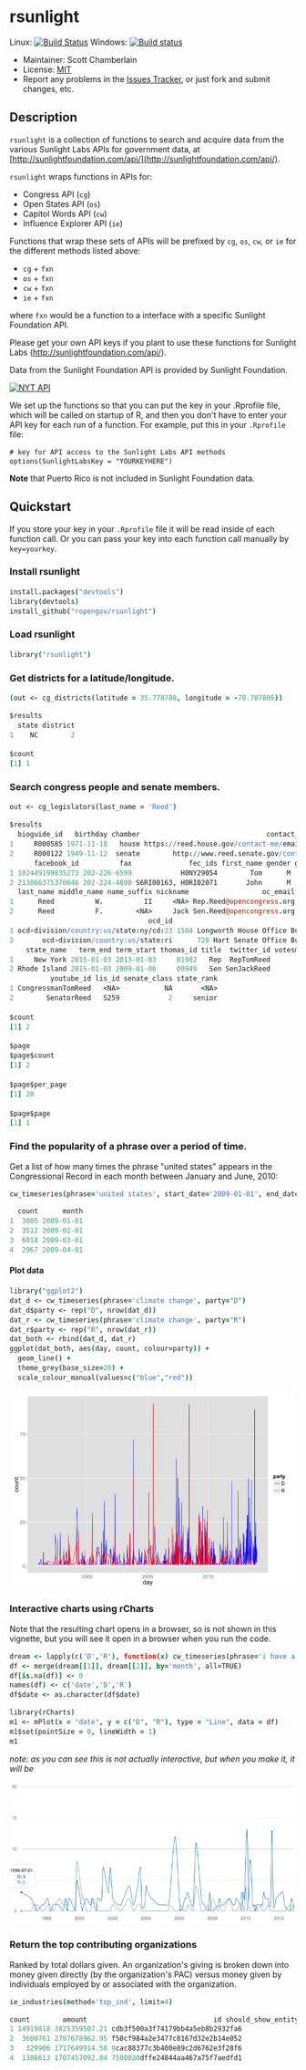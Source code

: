 rsunlight
======

Linux: [![Build Status](https://api.travis-ci.org/rOpenGov/rsunlight.png)](https://travis-ci.org/rOpenGov/rsunlight)
Windows: [![Build status](https://ci.appveyor.com/api/projects/status/ytc2qdo3u2t3ltm6/branch/master)](https://ci.appveyor.com/api/projects/status/ytc2qdo3u2t3ltm6/branch/master)

+ Maintainer: Scott Chamberlain
+ License: [MIT](http://creativecommons.org/publicdomain/zero/1.0/)
+ Report any problems in the [Issues Tracker](https://github.com/ropengov/rsunlight/issues), or just fork and submit changes, etc.

## Description

`rsunlight` is a collection of functions to search and acquire data from the various Sunlight Labs APIs for government data, at [http://sunlightfoundation.com/api/](http://sunlightfoundation.com/api/).

`rsunlight` wraps functions in APIs for:

* Congress API (`cg`)
* Open States API (`os`)
* Capitol Words API (`cw`)
* Influence Explorer API (`ie`)

Functions that wrap these sets of APIs will be prefixed by `cg`, `os`, `cw`, or `ie` for the different methods listed above:

* `cg` + `fxn`
* `os` + `fxn`
* `cw` + `fxn`
* `ie` + `fxn`

where `fxn` would be a function to a interface with a specific Sunlight Foundation API.

Please get your own API keys if you plant to use these functions for Sunlight Labs (http://sunlightfoundation.com/api/).

Data from the Sunlight Foundation API is provided by Sunlight Foundation.

<a border="0" href="http://sunlightfoundation.com/api/" ><img src="http://www.altweeklies.com/imager/b/main/5866471/f291/SunlightFoundationLogo_500wide.gif" alt="NYT API" /></a>

We set up the functions so that you can put the key in your .Rprofile file, which will be called on startup of R, and then you don't have to enter your API key for each run of a function. For example, put this in your `.Rprofile` file:

```
# key for API access to the Sunlight Labs API methods
options(SunlightLabsKey = "YOURKEYHERE")
```

**Note** that Puerto Rico is not included in Sunlight Foundation data.

## Quickstart

If you store your key in your `.Rprofile` file it will be read inside of each function call. Or you can pass your key into each function call manually by `key=yourkey`.

### Install rsunlight

```coffee
install.packages("devtools")
library(devtools)
install_github("ropengov/rsunlight")
```

### Load rsunlight

```coffee
library("rsunlight")
```

### Get districts for a latitude/longitude.

```coffee
(out <- cg_districts(latitude = 35.778788, longitude = -78.787805))
```

```coffee
$results
  state district
1    NC        2

$count
[1] 1
```

### Search congress people and senate members.

```coffee
out <- cg_legislators(last_name = 'Reed')
```

```coffee
$results
  bioguide_id   birthday chamber                               contact_form    crp_id district
1     R000585 1971-11-18   house https://reed.house.gov/contact-me/email-me N00030949       23
2     R000122 1949-11-12  senate        http://www.reed.senate.gov/contact/ N00000362       NA
      facebook_id          fax              fec_ids first_name gender govtrack_id icpsr_id in_office
1 102449199835273 202-226-6599            H0NY29054        Tom      M      412393    21101      TRUE
2 213866375370646 202-224-4680 S6RI00163, H0RI02071       John      M      300081    29142      TRUE
  last_name middle_name name_suffix nickname                  oc_email
1      Reed          W.          II     <NA> Rep.Reed@opencongress.org
2      Reed          F.        <NA>     Jack Sen.Reed@opencongress.org
                                  ocd_id                               office party        phone state
1 ocd-division/country:us/state:ny/cd:23 1504 Longworth House Office Building     R 202-225-3161    NY
2       ocd-division/country:us/state:ri      728 Hart Senate Office Building     D 202-224-4642    RI
    state_name   term_end term_start thomas_id title  twitter_id votesmart_id                    website
1     New York 2015-01-03 2013-01-03     01982   Rep  RepTomReed       127046      http://reed.house.gov
2 Rhode Island 2015-01-03 2009-01-06     00949   Sen SenJackReed        27060 http://www.reed.senate.gov
          youtube_id lis_id senate_class state_rank
1 CongressmanTomReed   <NA>           NA       <NA>
2        SenatorReed   S259            2     senior

$count
[1] 2

$page
$page$count
[1] 2

$page$per_page
[1] 20

$page$page
[1] 1
```

### Find the popularity of a phrase over a period of time.

Get a list of how many times the phrase "united states" appears in the Congressional Record in each month between January and June, 2010:

```coffee
cw_timeseries(phrase='united states', start_date='2009-01-01', end_date='2009-04-30', granularity='month')
```

```coffee
  count      month
1  3805 2009-01-01
2  3512 2009-02-01
3  6018 2009-03-01
4  2967 2009-04-01
```

#### Plot data

```coffee
library("ggplot2")
dat_d <- cw_timeseries(phrase='climate change', party="D")
dat_d$party <- rep("D", nrow(dat_d))
dat_r <- cw_timeseries(phrase='climate change', party="R")
dat_r$party <- rep("R", nrow(dat_r))
dat_both <- rbind(dat_d, dat_r)
ggplot(dat_both, aes(day, count, colour=party)) +
  geom_line() +
  theme_grey(base_size=20) +
  scale_colour_manual(values=c("blue","red"))
```

![](inst/img/readmeplot1.png)

### Interactive charts using rCharts

Note that the resulting chart opens in a browser, so is not shown in this vignette, but you will see it open in a browser when you run the code.

```coffee
dream <- lapply(c('D','R'), function(x) cw_timeseries(phrase='i have a dream', party=x, start_date='1996-01-01', end_date='2013-01-01', granularity='month'))
df <- merge(dream[[1]], dream[[2]], by='month', all=TRUE)
df[is.na(df)] <- 0
names(df) <- c('date','D','R')
df$date <- as.character(df$date)
```

```coffee
library(rCharts)
m1 <- mPlot(x = "date", y = c("D", "R"), type = "Line", data = df)
m1$set(pointSize = 0, lineWidth = 1)
m1
```

_note: as you can see this is not actually interactive, but when you make it, it will be_

![](inst/img/rcharts_plot.png)

### Return the top contributing organizations

Ranked by total dollars given. An organization's giving is broken down into money given directly (by the organization's PAC) versus money given by individuals employed by or associated with the organization.

```coffee
ie_industries(method='top_ind', limit=4)
```

```coffee
count        amount                               id should_show_entity                   name
1 14919818 3825359507.21 cdb3f500a3f74179bb4a5eb8b2932fa6               TRUE                UNKNOWN
2  3600761 2787678962.95 f50cf984a2e3477c8167d32e2b14e052               TRUE      LAWYERS/LAW FIRMS
3   329906 1717649914.58 9cac88377c3b400e89c2d6762e3f28f6               TRUE CANDIDATE SELF-FINANCE
4  1386613 1707457092.04 7500030dffe24844aa467a75f7aedfd1               TRUE            REAL ESTATE
```
